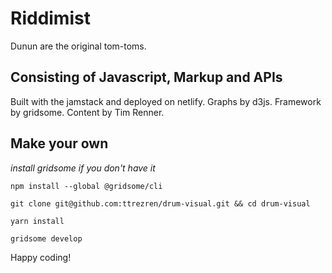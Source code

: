 # Riddimist

Dunun are the original tom-toms.

## Consisting of Javascript, Markup and APIs

Built with the jamstack and deployed on netlify.
Graphs by d3js. Framework by gridsome. Content by Tim Renner.

## Make your own

*install gridsome if you don't have it*

`npm install --global @gridsome/cli`

`git clone git@github.com:ttrezren/drum-visual.git && cd drum-visual`

`yarn install`

`gridsome develop`

Happy coding!
